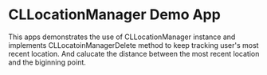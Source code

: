 # CLLocationManager Demo App
This apps demonstrates the use of CLLocationManager instance and implements CLLocatoinManagerDelete method to keep tracking user's most recent location.  And calucate the distance between the most recent location and the biginning point.
